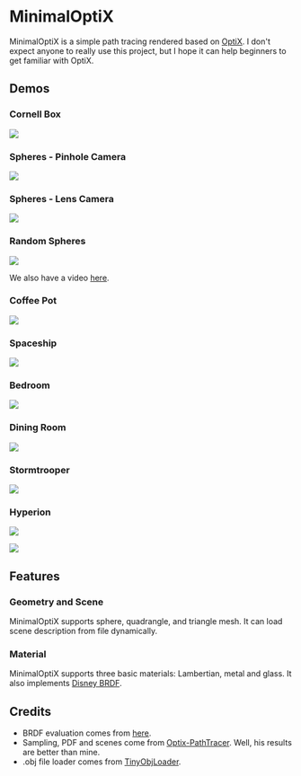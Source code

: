 # MinimalOptiX

MinimalOptiX is a simple path tracing rendered based on [OptiX](https://developer.nvidia.com/optix). I don't expect anyone to really use this project, but I hope it can help beginners to get familiar with OptiX.

## Demos

### Cornell Box

![](./demo/cornell.png)

### Spheres - Pinhole Camera

![](./demo/spheres_pinhole.png)

### Spheres - Lens Camera

![](./demo/spheres_lens.png)

### Random Spheres

![](./demo/random_spheres.png)

We also have a video [here](https://youtu.be/LYERSPoh_GA).

### Coffee Pot

![](./demo/coffee.png)

### Spaceship

![](./demo/spaceship.png)

### Bedroom

![](./demo/bedroom.png)

### Dining Room

![](./demo/diningroom.png)

### Stormtrooper

![](./demo/stormtrooper.png)

### Hyperion

![](./demo/hyperion.png)

![](./demo/dragon.png)

## Features

### Geometry and Scene

MinimalOptiX supports sphere, quadrangle, and triangle mesh. It can load scene description from file dynamically.

### Material

MinimalOptiX supports three basic materials: Lambertian, metal and glass. It also implements [Disney BRDF](https://disney-animation.s3.amazonaws.com/library/s2012_pbs_disney_brdf_notes_v2.pdf).

## Credits

* BRDF evaluation comes from [here](https://github.com/wdas/brdf/blob/master/src/brdfs/disney.brdf).
* Sampling, PDF and scenes come from [Optix-PathTracer](https://github.com/knightcrawler25/Optix-PathTracer). Well, his results are better than mine.
* .obj file loader comes from [TinyObjLoader](https://github.com/syoyo/tinyobjloader).
